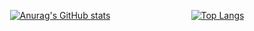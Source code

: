<div style="display: flex; justify-content: space-around;">
<!--     <a href="https://github.com/jiisuniui/github-readme-stats">
        <img src="https://github-readme-stats.vercel.app/api?username=jiisuniui" />
    </a>
    <a href="https://github.com/jiisuniui/github-readme-stats">
        <img src="https://github-readme-stats.vercel.app/api/top-langs/?username=jiisuniui" />
    </a>
 -->

[![Anurag's GitHub stats](https://github-readme-stats-git-masterorgs-github-readme-stats-team.vercel.app/api?username=jiisuniui&include_orgs=true)](https://github.com/jiisuniui/github-readme-stats)

[![Top Langs](https://github-readme-stats-git-masterorgs-github-readme-stats-team.vercel.app/api/top-langs/?username=jiisuniui&include_orgs=true)](https://github.com/jiisuniui/github-readme-stats)

</div>

<!--
**jiisuniui/jiisuniui** is a ✨ _special_ ✨ repository because its `README.md` (this file) appears on your GitHub profile.

Here are some ideas to get you started:

- 🔭 I’m currently working on ...
- 🌱 I’m currently learning ...
- 👯 I’m looking to collaborate on ...
- 🤔 I’m looking for help with ...
- 💬 Ask me about ...
- 📫 How to reach me: ...
- 😄 Pronouns: ...
- ⚡ Fun fact: ...
-->
